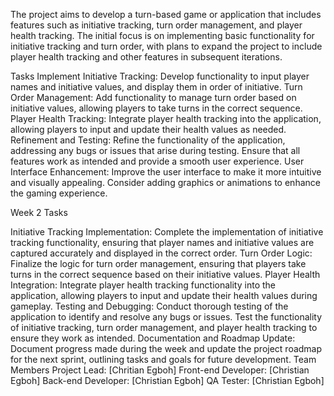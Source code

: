 The project aims to develop a turn-based game or application that includes features such as initiative tracking, turn order management, and player health tracking. The initial focus is on implementing basic functionality for initiative tracking and turn order, with plans to expand the project to include player health tracking and other features in subsequent iterations.


Tasks
Implement Initiative Tracking: Develop functionality to input player names and initiative values, and display them in order of initiative.
Turn Order Management: Add functionality to manage turn order based on initiative values, allowing players to take turns in the correct sequence.
Player Health Tracking: Integrate player health tracking into the application, allowing players to input and update their health values as needed.
Refinement and Testing: Refine the functionality of the application, addressing any bugs or issues that arise during testing. Ensure that all features work as intended and provide a smooth user experience.
User Interface Enhancement: Improve the user interface to make it more intuitive and visually appealing. Consider adding graphics or animations to enhance the gaming experience.

Week 2 Tasks

Initiative Tracking Implementation: Complete the implementation of initiative tracking functionality, ensuring that player names and initiative values are captured accurately and displayed in the correct order.
Turn Order Logic: Finalize the logic for turn order management, ensuring that players take turns in the correct sequence based on their initiative values.
Player Health Integration: Integrate player health tracking functionality into the application, allowing players to input and update their health values during gameplay.
Testing and Debugging: Conduct thorough testing of the application to identify and resolve any bugs or issues. Test the functionality of initiative tracking, turn order management, and player health tracking to ensure they work as intended.
Documentation and Roadmap Update: Document progress made during the week and update the project roadmap for the next sprint, outlining tasks and goals for future development.
Team Members
Project Lead: [Chritian Egboh]
Front-end Developer: [Christian Egboh]
Back-end Developer: [Christian Egboh]
QA Tester: [Christian Egboh]
